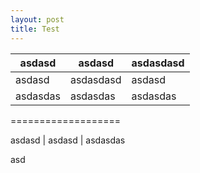 ```yaml
---
layout: post
title: Test
---
```


asdasd | asdasd | asdasdasd
--- | --- | ---
asdasd | asdasdasd | asdasd
asdasdas | asdasdas | asdasdas

===================

asdasd | asdasd | asdasdas

asd

